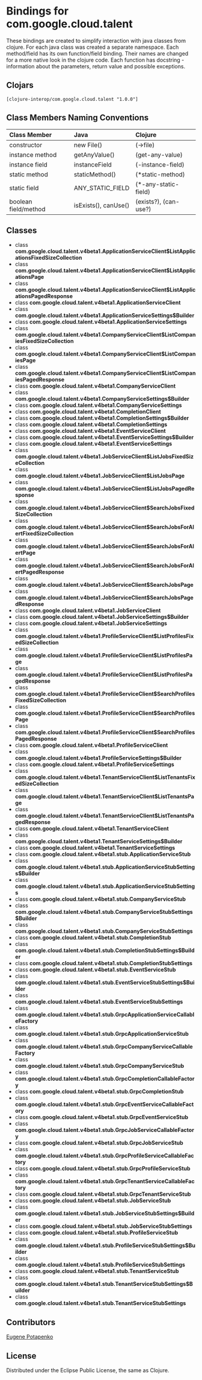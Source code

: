 # Bindings for com.google.cloud.talent

These bindings are created to simplify interaction with java classes from clojure.
For each java class was created a separate namespace.
Each method/field has its own function/field binding.
Their names are changed for a more native look in the clojure code. Each function has docstring - information about the parameters, return value and possible exceptions.

## Clojars

```
[clojure-interop/com.google.cloud.talent "1.0.0"]
```

## Class Members Naming Conventions

| Class Member | Java | Clojure |
|:--|:--|:--|
| constructor | new File() | (->file) |
| instance method | getAnyValue() | (get-any-value) |
| instance field | instanceField | (-instance-field) |
| static method | staticMethod() | (*static-method) |
| static field | ANY_STATIC_FIELD | (*-any-static-field) |
| boolean field/method | isExists(), canUse() | (exists?), (can-use?) |

## Classes

- class **com.google.cloud.talent.v4beta1.ApplicationServiceClient$ListApplicationsFixedSizeCollection**
- class **com.google.cloud.talent.v4beta1.ApplicationServiceClient$ListApplicationsPage**
- class **com.google.cloud.talent.v4beta1.ApplicationServiceClient$ListApplicationsPagedResponse**
- class **com.google.cloud.talent.v4beta1.ApplicationServiceClient**
- class **com.google.cloud.talent.v4beta1.ApplicationServiceSettings$Builder**
- class **com.google.cloud.talent.v4beta1.ApplicationServiceSettings**
- class **com.google.cloud.talent.v4beta1.CompanyServiceClient$ListCompaniesFixedSizeCollection**
- class **com.google.cloud.talent.v4beta1.CompanyServiceClient$ListCompaniesPage**
- class **com.google.cloud.talent.v4beta1.CompanyServiceClient$ListCompaniesPagedResponse**
- class **com.google.cloud.talent.v4beta1.CompanyServiceClient**
- class **com.google.cloud.talent.v4beta1.CompanyServiceSettings$Builder**
- class **com.google.cloud.talent.v4beta1.CompanyServiceSettings**
- class **com.google.cloud.talent.v4beta1.CompletionClient**
- class **com.google.cloud.talent.v4beta1.CompletionSettings$Builder**
- class **com.google.cloud.talent.v4beta1.CompletionSettings**
- class **com.google.cloud.talent.v4beta1.EventServiceClient**
- class **com.google.cloud.talent.v4beta1.EventServiceSettings$Builder**
- class **com.google.cloud.talent.v4beta1.EventServiceSettings**
- class **com.google.cloud.talent.v4beta1.JobServiceClient$ListJobsFixedSizeCollection**
- class **com.google.cloud.talent.v4beta1.JobServiceClient$ListJobsPage**
- class **com.google.cloud.talent.v4beta1.JobServiceClient$ListJobsPagedResponse**
- class **com.google.cloud.talent.v4beta1.JobServiceClient$SearchJobsFixedSizeCollection**
- class **com.google.cloud.talent.v4beta1.JobServiceClient$SearchJobsForAlertFixedSizeCollection**
- class **com.google.cloud.talent.v4beta1.JobServiceClient$SearchJobsForAlertPage**
- class **com.google.cloud.talent.v4beta1.JobServiceClient$SearchJobsForAlertPagedResponse**
- class **com.google.cloud.talent.v4beta1.JobServiceClient$SearchJobsPage**
- class **com.google.cloud.talent.v4beta1.JobServiceClient$SearchJobsPagedResponse**
- class **com.google.cloud.talent.v4beta1.JobServiceClient**
- class **com.google.cloud.talent.v4beta1.JobServiceSettings$Builder**
- class **com.google.cloud.talent.v4beta1.JobServiceSettings**
- class **com.google.cloud.talent.v4beta1.ProfileServiceClient$ListProfilesFixedSizeCollection**
- class **com.google.cloud.talent.v4beta1.ProfileServiceClient$ListProfilesPage**
- class **com.google.cloud.talent.v4beta1.ProfileServiceClient$ListProfilesPagedResponse**
- class **com.google.cloud.talent.v4beta1.ProfileServiceClient$SearchProfilesFixedSizeCollection**
- class **com.google.cloud.talent.v4beta1.ProfileServiceClient$SearchProfilesPage**
- class **com.google.cloud.talent.v4beta1.ProfileServiceClient$SearchProfilesPagedResponse**
- class **com.google.cloud.talent.v4beta1.ProfileServiceClient**
- class **com.google.cloud.talent.v4beta1.ProfileServiceSettings$Builder**
- class **com.google.cloud.talent.v4beta1.ProfileServiceSettings**
- class **com.google.cloud.talent.v4beta1.TenantServiceClient$ListTenantsFixedSizeCollection**
- class **com.google.cloud.talent.v4beta1.TenantServiceClient$ListTenantsPage**
- class **com.google.cloud.talent.v4beta1.TenantServiceClient$ListTenantsPagedResponse**
- class **com.google.cloud.talent.v4beta1.TenantServiceClient**
- class **com.google.cloud.talent.v4beta1.TenantServiceSettings$Builder**
- class **com.google.cloud.talent.v4beta1.TenantServiceSettings**
- class **com.google.cloud.talent.v4beta1.stub.ApplicationServiceStub**
- class **com.google.cloud.talent.v4beta1.stub.ApplicationServiceStubSettings$Builder**
- class **com.google.cloud.talent.v4beta1.stub.ApplicationServiceStubSettings**
- class **com.google.cloud.talent.v4beta1.stub.CompanyServiceStub**
- class **com.google.cloud.talent.v4beta1.stub.CompanyServiceStubSettings$Builder**
- class **com.google.cloud.talent.v4beta1.stub.CompanyServiceStubSettings**
- class **com.google.cloud.talent.v4beta1.stub.CompletionStub**
- class **com.google.cloud.talent.v4beta1.stub.CompletionStubSettings$Builder**
- class **com.google.cloud.talent.v4beta1.stub.CompletionStubSettings**
- class **com.google.cloud.talent.v4beta1.stub.EventServiceStub**
- class **com.google.cloud.talent.v4beta1.stub.EventServiceStubSettings$Builder**
- class **com.google.cloud.talent.v4beta1.stub.EventServiceStubSettings**
- class **com.google.cloud.talent.v4beta1.stub.GrpcApplicationServiceCallableFactory**
- class **com.google.cloud.talent.v4beta1.stub.GrpcApplicationServiceStub**
- class **com.google.cloud.talent.v4beta1.stub.GrpcCompanyServiceCallableFactory**
- class **com.google.cloud.talent.v4beta1.stub.GrpcCompanyServiceStub**
- class **com.google.cloud.talent.v4beta1.stub.GrpcCompletionCallableFactory**
- class **com.google.cloud.talent.v4beta1.stub.GrpcCompletionStub**
- class **com.google.cloud.talent.v4beta1.stub.GrpcEventServiceCallableFactory**
- class **com.google.cloud.talent.v4beta1.stub.GrpcEventServiceStub**
- class **com.google.cloud.talent.v4beta1.stub.GrpcJobServiceCallableFactory**
- class **com.google.cloud.talent.v4beta1.stub.GrpcJobServiceStub**
- class **com.google.cloud.talent.v4beta1.stub.GrpcProfileServiceCallableFactory**
- class **com.google.cloud.talent.v4beta1.stub.GrpcProfileServiceStub**
- class **com.google.cloud.talent.v4beta1.stub.GrpcTenantServiceCallableFactory**
- class **com.google.cloud.talent.v4beta1.stub.GrpcTenantServiceStub**
- class **com.google.cloud.talent.v4beta1.stub.JobServiceStub**
- class **com.google.cloud.talent.v4beta1.stub.JobServiceStubSettings$Builder**
- class **com.google.cloud.talent.v4beta1.stub.JobServiceStubSettings**
- class **com.google.cloud.talent.v4beta1.stub.ProfileServiceStub**
- class **com.google.cloud.talent.v4beta1.stub.ProfileServiceStubSettings$Builder**
- class **com.google.cloud.talent.v4beta1.stub.ProfileServiceStubSettings**
- class **com.google.cloud.talent.v4beta1.stub.TenantServiceStub**
- class **com.google.cloud.talent.v4beta1.stub.TenantServiceStubSettings$Builder**
- class **com.google.cloud.talent.v4beta1.stub.TenantServiceStubSettings**

## Contributors

[Eugene Potapenko](https://github.com/potapenko/)

## License

Distributed under the Eclipse Public License, the same as Clojure.
